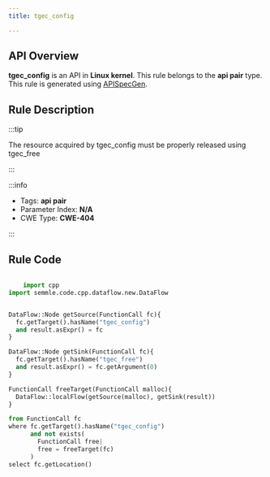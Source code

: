 ```yaml
---
title: tgec_config

---
```



## API Overview
**tgec_config** is an API in **Linux kernel**. This rule belongs to the **api pair** type. This rule is generated using [APISpecGen](../../tools/APISpecGen).
## Rule Description

:::tip

The resource acquired by tgec_config must be properly released using tgec_free

:::

:::info

- Tags: **api pair**
- Parameter Index: **N/A**
- CWE Type: **CWE-404**

:::

## Rule Code
```python

    import cpp
import semmle.code.cpp.dataflow.new.DataFlow


DataFlow::Node getSource(FunctionCall fc){
  fc.getTarget().hasName("tgec_config")
  and result.asExpr() = fc
}

DataFlow::Node getSink(FunctionCall fc){
  fc.getTarget().hasName("tgec_free")
  and result.asExpr() = fc.getArgument(0)
}

FunctionCall freeTarget(FunctionCall malloc){
  DataFlow::localFlow(getSource(malloc), getSink(result))
}

from FunctionCall fc
where fc.getTarget().hasName("tgec_config")
      and not exists(
        FunctionCall free| 
        free = freeTarget(fc)
      )
select fc.getLocation()

    
```